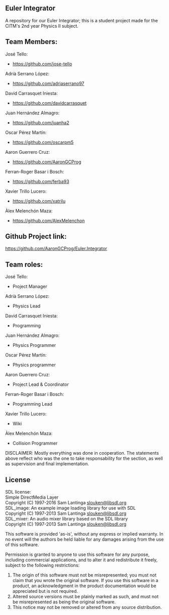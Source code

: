 ## Euler Integrator
A repository for our Euler Integrator; this is a student project made for the CITM's 2nd year Physics II subject.


## Team Members:

José Tello:
 - https://github.com/jose-tello
 
Adrià Serrano López:
 - https://github.com/adriaserrano97

David Carrasquet Iniesta:
 - https://github.com/davidcarrasquet

Juan Hernández Almagro:
- https://github.com/juanha2

Oscar Pérez Martín:
- https://github.com/oscarpm5

Aaron Guerrero Cruz:
 - https://github.com/AaronGCProg

Ferran-Roger Basar i Bosch:
- https://github.com/ferba93


Xavier Trillo Lucero:
 - https://github.com/xatrilu

Àlex Melenchón Maza:
 - https://github.com/AlexMelenchon

## Github Project link:
https://github.com/AaronGCProg/Euler.Integrator

## Team roles:
José Tello:
 - Project Manager

Adrià Serrano López:
 - Physics Lead

David Carrasquet Iniesta:
 - Programming

Juan Hernández Almagro:
 - Physics Programmer

Oscar Pérez Martín:
 - Physics programmer

Aaron Guerrero Cruz:
 - Project Lead & Coordinator

Ferran-Roger Basar i Bosch:
 - Programming Lead

Xavier Trillo Lucero:
 - Wiki 

Àlex Melenchón Maza:
 - Collision Programmer


DISCLAIMER: Mostly everything was done in cooperation. The statements above reflect who was the one to take responsability for the section, as well as supervision and final implementation.<br>

## License

SDL license:<br>
Simple DirectMedia Layer<br>
Copyright (C) 1997-2016 Sam Lantinga <slouken@libsdl.org><br>
SDL_image:  An example image loading library for use with SDL<br>
Copyright (C) 1997-2013 Sam Lantinga <slouken@libsdl.org><br>
SDL_mixer:  An audio mixer library based on the SDL library<br>
Copyright (C) 1997-2013 Sam Lantinga <slouken@libsdl.org><br>

  
This software is provided 'as-is', without any express or implied
warranty.  In no event will the authors be held liable for any damages
arising from the use of this software.

Permission is granted to anyone to use this software for any purpose,
including commercial applications, and to alter it and redistribute it
freely, subject to the following restrictions:
  
1. The origin of this software must not be misrepresented; you must not
   claim that you wrote the original software. If you use this software
   in a product, an acknowledgment in the product documentation would be
   appreciated but is not required. 
2. Altered source versions must be plainly marked as such, and must not be
   misrepresented as being the original software.
3. This notice may not be removed or altered from any source distribution.

